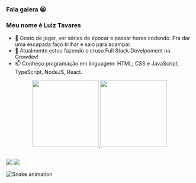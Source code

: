 ### Fala galera &#128512;

<h3>Meu nome é Luiz Tavares</h3>

- 🔭 Gosto de jogar, ver séries de épocar e passar horas codando. Pra dar uma escapada faço trilhar e saio para acampar.
- 🌱 Atualmente estou fazendo o cruso Full Stack Develpoment na Growdev!
- 📫 Conheço programação em linguagem: HTML; CSS e JavaScript, TypeScript, NodeJS, React.

<div align="center">
  <a href="https://github.com/LuizTavares06">
  <img height="180em" src="https://github-readme-stats.vercel.app/api?username=LuizTavares06&show_icons=true&theme=city_lights&include_all_commits=true&count_private=true"/>
  <img height="180em" src="https://github-readme-stats.vercel.app/api/top-langs/?username=LuizTavares06&layout=compact&langs_count=7&theme=city_lights"/>
</div>
  
##
  
<div> 
  <a hre="" target="_blank"> <img src="https://img.shields.io/badge/-Instagram-%23E4405F?style=for-the-badge&logo=instagram&logoColor=white" target="_blank"> </a>
  <a href="https://www.linkedin.com/in/luiz-alvarenga-tavares-1b39001b8/" target="_blank"><img src="https://img.shields.io/badge/-LinkedIn-%230077B5?style=for-the-badge&logo=linkedin&logoColor=white" target="_blank"></a>
  
  ![Snake animation](https://github.com/LuizTavares06/montoyaaa/blob/output/github-contribution-grid-snake.svg)
</div>
  
